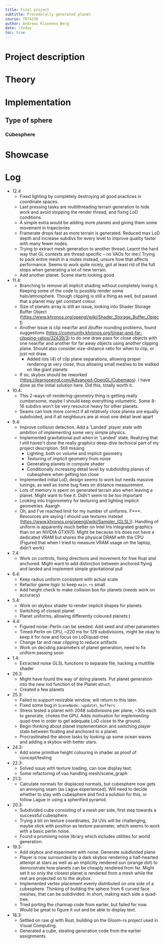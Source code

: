 ```yaml
---
title: Final project
subtitle: Procedurally generated planet
course: TDT4230
author: Andreas Klavenes Berg
date: \today
toc: true
---
```


# Project description

# Theory

# Implementation

## Type of sphere

### Cubesphere

# Showcase

# Log
* 12.4
    * Fixed lighting by completely destroying all good practices in coordinate spaces.
    * Last pressing tasks are multithreading terrain generation to hide work and avoid stopping the render thread, and fixing LoD conditions.
    * A simple extra would be adding more planets and giving them some movement in trajectories
    * Framerate drops fast as more terrain is generated. Reduced max LoD depth and increase subdivs for every level to improve quality faster with many fewer nodes.
    * Trying to extract mesh generation to another thread. Learnt the hard way that GL contexts are thread specific – no VAOs for me:( Trying to pack entire mesh in a mutex instead, unsure how that affects performance. Seems to work quite nicely, got at least rid of the full stops when generating a lot of new terrain.
    * Add another planet. Scene starts looking good
* 11.4:
    * Branching to remove all implicit shading without completely losing it. Keeping some of the code to possibly render some halo/atmosphere. Though clipping is still a thing as well, but passed that a planet may get constant colour.
    * Size of planets array is still an issue, looking into Shader Storage Buffer Object (https://www.khronos.org/opengl/wiki/Shader_Storage_Buffer_Object)
    * Another issue is clip near/far and zbuffer rounding problems, found suggestions (https://community.khronos.org/t/near-and-far-clipping-ratios/32439/3) to do one draw pass for close objects with one near/far and another for far away objects using another clipping plane. Should also consider size-distance ratio for when to clip, or just not draw.
        - Added lots (4) of clip plane separations, allowing proper rendering at very close, thus allowing small meshes to be walked on like giant planets
    * If so, skybox should be reworked (https://learnopengl.com/Advanced-OpenGL/Cubemaps). I have done as the initial solution here. Did this, totally worth it.
* 10.4:
    * This 2-ways-of-rendering-geometry thing is getting really cumbersome, maybe I should keep everything volumetric. Some 8-16 subdivs won't be very resource heavy for other planets.
    * Seams can look more correct if all relatively close planes are equally subdivided, and if all neighbours are at most one detail level apart
* 9.4:
    * Improve collision detection. Add a 'Landed' player state with ambition of
    implementing some very simple physics.
    * Implemented gravitational pull when in 'Landed' state. Realizing that I still haven't done the really graphics deep-dive technical part of my project description. Still missing
        - Lighting, both on volume and implicit geometry
        - Texturing of implicit geometry from noise
        - Generating planets in compute shader
        - Conditionally increasing detail level by subdividing planes of cubesphere when getting too close
    * Implemented initial LoD, design seems to work but needs massive tunings, as well as some bug fixes on distance measurement.
    * Lots of memory is spent on generated terrain also when leaving a planet. Might want to free it. Didn't seem to be too important
    * Looking into trigonometry for texturing and lighting implicit geometries. Aaargh 
    * Oh, and I've reached limit for my number of uniforms. F***. Resources are saying I should use textures instead (https://www.khronos.org/opengl/wiki/Sampler_(GLSL)). Handling of uniform is apparently much better on Intel Iris integrated graphics than on an NVIDIA GTX970. Might be because Iris does not have a dedicated VRAM but shares the physical DRAM with the CPU (Figured that when I tried to measure VRAM usage on the laptop, didn't work)
* 7.4:
    * Work on controls, fixing directions and movement for free float and anchored. Might want to add distinction between anchored flying and landed and implement simple gravitational pull
* 6.4:
    * Keep radius uniform consistent with actual scale
    * Refactor game logic to keep `main.rs` small
    * Add height check to make collision box for planets (needs work on accuracy)
* 5.4:
    * Work on skybox shader to render implicit shapes for planets
    * Switching of closest planet
    * Planet uniforms, allowing differently coloured planets:)
* 4.4:
    * Figured noise::Perlin can be seeded. Add seed and other parameters
    * Timed Perlin on CPU, ~220 ms for 128 subdivisions, might be okay to keep it for now and focus on LoD/quad-tree
    * Change far and near clipping to reduce artifacts
    * Work on deciding parameters of planet generation, need to fix uniform passing soon
* 1.4:
    * Extracted noise GLSL functions to separate file, hacking a multifile shader
* 26.3:
    * Might have found the way of doing planets. Put planet generation into the new lod function of the Planet struct.
    * Created a few planets
* 25.3:
    * Failed to support resizable window, will return to this later.
    * Fixed some bug in `SceneNode::update\_buffers`
    * Stress tested a planet with 2048 subdivisions per plane, ~30s each to generate, chokes the GPU. Adds motivation for implementing quad-tree in order to get adequate LoD close to the ground.
    * Begin thinking about planet implementation and switching player state between floating and anchored to a planet.
    * Procrastinated the above tasks by looking up some ocean waves and adding a skybox with better stars.
* 24.3:
    * Add some primitive height colouring in shader as proof of concept/testing
* 22.3:
    * Solved issue with texture loading, can now display text.
    * Some refactoring of vao handling mesh/scene_graph
* 21.3:
    * Calculate normals for displaced normals, but cubesphere now gets an annoying seam (as Lague experienced). Will need to decide whether to stay with cubesphere and find a solution for this, or follow Lague in using a spherified pyramid.
* 20.3: 
    * Subdivided cube consisting of a mesh per side, first step towards a successful cubesphere.
    * Trying a bit on texture coordinates, 2d UVs will be challenging, maybe stick with position as texture parameter, which seems to work with a basic perlin noise.
    * Found a promising noise library which includes utilities for world generation.
* 19.3: 
    * Add skybox and experiment with noise. Generate subdivided plane
    * Player is now surrounded by a dark skybox rendering a half-hearted attempt at stars as well as an implicitly rendered sun (orange dot) to demonstrate how planets can be cheaply rendered from far. Might set it so only the closest planet is rendered from a mesh while the rest are projected on to the skybox.
    * Implemented vertex placement evenly distributed on one side of a cubesphere. Thinking of building the sphere from 6 curved face meshes, that can be subdivided. In short, making each side a quad-tree.
    * Tried porting the charmap code from earlier, but failed for now. Would be great to figure it out and be able to display text.
* 18.3:
    * Settled on raw gl with Rust, building on the Gloom-rs project used in Visual Computing.
    * Generated a cube, stealing generation code from the earlier assignments.